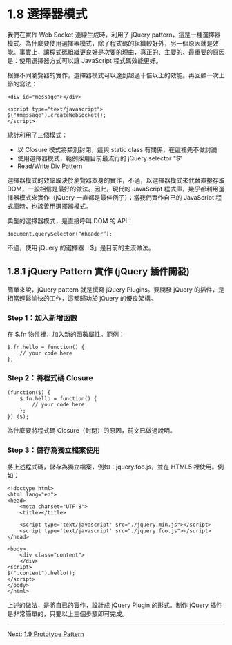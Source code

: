 # 1.8 選擇器模式

我們在實作 Web Socket 連線生成時，利用了 jQuery pattern，這是一種選擇器模式。為什麼要使用選擇器模式，除了程式碼的組織較好外，另一個原因就是效能。事實上，讓程式碼組織更良好是次要的理由，真正的、主要的、最重要的原因是：使用選擇器方式可以讓 JavaScript 程式碼效能更好。

根據不同瀏覽器的實作，選擇器模式可以達到超過十倍以上的效能。再回顧一次上節的寫法：

~~~~~~~~
<div id="message"></div>

<script type="text/javascript">  
$("#message").createWebSocket();
</script>
~~~~~~~~

總計利用了三個模式：

- 以 Closure 模式將類別封閉，這與 static class 有關係，在這裡先不做討論
- 使用選擇器模式，範例採用目前最流行的 jQuery selector "$"
- Read/Write Div Pattern

選擇器模式的效率取決於瀏覽器本身的實作，不過，以選擇器模式來代替直接存取 DOM，一般相信是最好的做法。因此，現代的 JavaScript 程式庫，幾乎都利用選擇器模式來實作（jQuery 一直都是最佳例子）；當我們實作自已的 JavaScript 程式庫時，也該善用選擇器模式。

典型的選擇器模式，是直接呼叫 DOM 的 API：

~~~~~~~~
document.querySelector(“#header”);
~~~~~~~~

不過，使用 jQuery 的選擇器「$」是目前的主流做法。

## 1.8.1 jQuery Pattern 實作 (jQuery 插件開發)

簡單來說，jQuery pattern 就是撰寫 jQuery Plugins。要開發 jQuery 的插件，是相當輕鬆愉快的工作，這都歸功於 jQuery 的優良架構。

### Step 1：加入新增函數

在 $.fn 物件裡，加入新的函數屬性。範例：

~~~~~~~~
$.fn.hello = function() {
	// your code here
};
~~~~~~~~

### Step 2：將程式碼 Closure

~~~~~~~~
(function($) {
	$.fn.hello = function() {
		// your code here
	};
}) ($);
~~~~~~~~

為什麼要將程式碼 Closure（封閉）的原因，前文已做過說明。

### Step 3：儲存為獨立檔案使用

將上述程式碼，儲存為獨立檔案，例如：jquery.foo.js，並在 HTML5 裡使用。例如：

~~~~~~~~
<!doctype html>
<html lang="en">
<head>
    <meta charset="UTF-8">
    <title></title>

    <script type='text/javascript' src="./jquery.min.js"></script>
    <script type='text/javascript' src="./jquery.foo.js"></script>
</head>

<body>
	<div class="content">
	</div>
<script>
$(".content").hello();
</script>
</body>
</html>
~~~~~~~~

上述的做法，是將自已的實作，設計成 jQuery Plugin 的形式。制作 jQuery 插件是非常簡單的，只要以上三個步驟即可完成。

---

Next: [1.9 Prototype Pattern](9-prototype.md)
